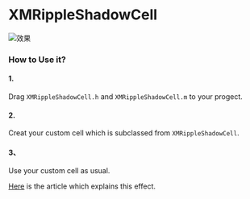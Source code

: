 # XMRippleShadowCell

![效果](https://github.com/tomorOoO/XMRippleShadowCell/blob/master/XMRippleShadowCellDemo/demo.gif)


### How to Use it?

#### 1. 

Drag `XMRippleShadowCell.h` and `XMRippleShadowCell.m` to your progect.

#### 2. 

Creat your custom cell which is subclassed from `XMRippleShadowCell`.

#### 3、

Use your custom cell as usual.


[Here](http://www.tomorjm.com/2016/05/15/%E4%B8%80%E4%B8%AA%E6%B3%A2%E7%BA%B9%E9%98%B4%E5%BD%B1%E7%82%B9%E5%87%BB%E5%92%8C%E9%95%BF%E6%8C%89%E6%95%88%E6%9E%9C%E7%9A%84TableviewCell/) is the article which explains this effect.
